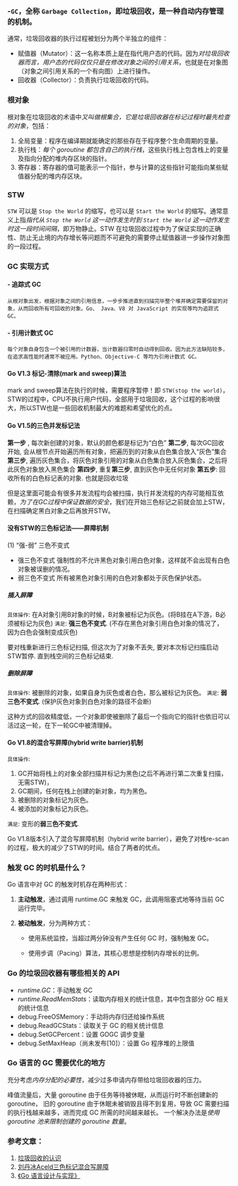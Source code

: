
### -`GC`，全称 `Garbage Collection`，即垃圾回收，是一种自动内存管理的机制。

通常，垃圾回收器的执行过程被划分为两个半独立的组件：
-   赋值器（Mutator）：这一名称本质上是在指代用户态的代码。因为*对垃圾回收器而言，用户态的代码仅仅只是在修改对象之间的引用关系*，也就是在对象图（对象之间引用关系的一个有向图）上进行操作。
-   回收器（Collector）：负责执行垃圾回收的代码。

### 根对象

根对象在垃圾回收的术语中*又叫做根集合，它是垃圾回收器在标记过程时最先检查的对象*，包括：

1.  全局变量：程序在编译期就能确定的那些存在于程序整个生命周期的变量。
2.  执行栈：*每个 goroutine 都包含自己的执行栈*，这些执行栈上包含栈上的变量及指向分配的堆内存区块的指针。
3.  寄存器：寄存器的值可能表示一个指针，参与计算的这些指针可能指向某些赋值器分配的堆内存区块。

### STW

`STW` 可以是 `Stop the World` 的缩写，也可以是 `Start the World` 的缩写。通常意义上指*指代从 `Stop the World` 这一动作发生时到 `Start the World` 这一动作发生时这一段时间间隔*，即万物静止。STW 在垃圾回收过程中为了保证实现的正确性、防止无止境的内存增长等问题而不可避免的需要停止赋值器进一步操作对象图的一段过程。

### GC 实现方式

#### -   追踪式 GC

    从根对象出发，根据对象之间的引用信息，一步步推进直到扫描完毕整个堆并确定需要保留的对象，从而回收所有可回收的对象。Go、 Java、V8 对 JavaScript 的实现等均为追踪式 GC。

#### -   引用计数式 GC

    每个对象自身包含一个被引用的计数器，当计数器归零时自动得到回收。因为此方法缺陷较多，在追求高性能时通常不被应用。Python、Objective-C 等均为引用计数式 GC。

#### Go V1.3 标记-清除(mark and sweep)算法

mark and sweep算法在执行的时候，需要程序暂停！即 `STW(stop the world)`，STW的过程中，CPU不执行用户代码，全部用于垃圾回收，这个过程的影响很大，所以STW也是一些回收机制最大的难题和希望优化的点。

#### Go V1.5的三色并发标记法

**第一步** , 每次新创建的对象，默认的颜色都是标记为“白色”
**第二步**, 每次GC回收开始, 会从根节点开始遍历所有对象，把遍历到的对象从白色集合放入“灰色”集合
**第三步**, 遍历灰色集合，将灰色对象引用的对象从白色集合放入灰色集合，之后将此灰色对象放入黑色集合
**第四步**, 重复**第三步**, 直到灰色中无任何对象
**第五步**: 回收所有的白色标记表的对象. 也就是回收垃圾

但是这里面可能会有很多并发流程均会被扫描，执行并发流程的内存可能相互依赖，*为了在GC过程中保证数据的安全*，我们在开始三色标记之前就会加上STW，在扫描确定黑白对象之后再放开STW。

#### 没有STW的三色标记法——屏障机制

(1) “强-弱” 三色不变式
-   强三色不变式
	强制性的不允许黑色对象引用白色对象，这样就不会出现有白色对象被误删的情况。
-   弱三色不变式
	所有被黑色对象引用的白色对象都处于灰色保护状态。

##### 插入屏障
`具体操作`: 在A对象引用B对象的时候，B对象被标记为灰色。(将B挂在A下游，B必须被标记为灰色)
`满足`: **强三色不变式**. (不存在黑色对象引用白色对象的情况了， 因为白色会强制变成灰色)

要对栈重新进行三色标记扫描, 但这次为了对象不丢失, 要对本次标记扫描启动STW暂停. 直到栈空间的三色标记结束.

##### 删除屏障
`具体操作`: 被删除的对象，如果自身为灰色或者白色，那么被标记为灰色。
`满足`: **弱三色不变式**. (保护灰色对象到白色对象的路径不会断)

这种方式的回收精度低，一个对象即使被删除了最后一个指向它的指针也依旧可以活过这一轮，在下一轮GC中被清理掉。

#### Go V1.8的混合写屏障(hybrid write barrier)机制

`具体操作`:

1. GC开始将栈上的对象全部扫描并标记为黑色(之后不再进行第二次重复扫描，无需STW)，
2. GC期间，任何在栈上创建的新对象，均为黑色。
3. 被删除的对象标记为灰色。
4. 被添加的对象标记为灰色。

`满足`: 变形的**弱三色不变式**.

Go V1.8版本引入了混合写屏障机制（hybrid write barrier），避免了对栈re-scan的过程，极大的减少了STW的时间。结合了两者的优点。

### 触发 GC 的时机是什么？

Go 语言中对 GC 的触发时机存在两种形式：

1.  **主动触发**，通过调用 runtime.GC 来触发 GC，此调用阻塞式地等待当前 GC 运行完毕。
    
2.  **被动触发**，分为两种方式：
    
    -   使用系统监控，当超过两分钟没有产生任何 GC 时，强制触发 GC。
        
    -   使用步调（Pacing）算法，其核心思想是控制内存增长的比例。

### Go 的垃圾回收器有哪些相关的 API

-   *runtime.GC*：手动触发 GC
-   *runtime.ReadMemStats*：读取内存相关的统计信息，其中包含部分 GC 相关的统计信息
-   debug.FreeOSMemory：手动将内存归还给操作系统
-   debug.ReadGCStats：读取关于 GC 的相关统计信息
-   debug.SetGCPercent：设置 GOGC 调步变量
-   debug.SetMaxHeap（尚未发布[10]）：设置 Go 程序堆的上限值

### Go 语言的 GC 需要优化的地方

充分考虑*内存分配的必要性*，减少过多申请内存带给垃圾回收器的压力。

峰值流量后，大量 goroutine 由于任务等待被休眠，从而运行时不断创建新的 goroutine， 旧的 goroutine 由于休眠未被销毁且得不到复用，导致 GC 需要扫描的执行栈越来越多，进而完成 GC 所需的时间越来越长。 一个解决办法是*使用 goroutine 池来限制创建的 goroutine 数量*。


### 参考文章：
1. [垃圾回收的认识](https://golang.design/go-questions/memgc/principal/)
2. [刘丹冰Aceld三色标记混合写屏障](https://www.yuque.com/aceld/golang/zhzanb)
3. [《Go 语言设计与实现》](https://draveness.me/golang/docs/part3-runtime/ch07-memory/golang-garbage-collector/)